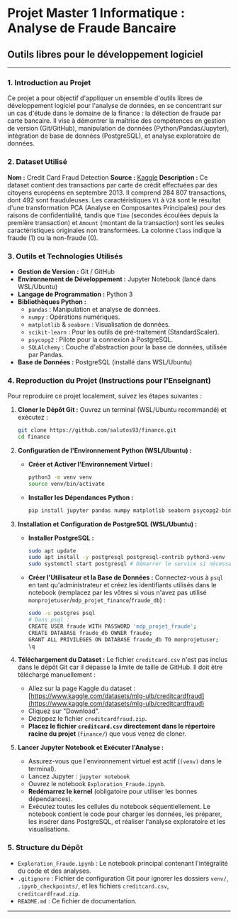 # Projet Master 1 Informatique : Analyse de Fraude Bancaire

## Outils libres pour le développement logiciel


---

### 1. Introduction au Projet

Ce projet a pour objectif d'appliquer un ensemble d'outils libres de développement logiciel pour l'analyse de données, en se concentrant sur un cas d'étude dans le domaine de la finance : la détection de fraude par carte bancaire. Il vise à démontrer la maîtrise des compétences en gestion de version (Git/GitHub), manipulation de données (Python/Pandas/Jupyter), intégration de base de données (PostgreSQL), et analyse exploratoire de données.

### 2. Dataset Utilisé

**Nom :** Credit Card Fraud Detection
**Source :** [Kaggle](https://www.kaggle.com/datasets/mlg-ulb/creditcardfraud)
**Description :** Ce dataset contient des transactions par carte de crédit effectuées par des citoyens européens en septembre 2013. Il comprend 284 807 transactions, dont 492 sont frauduleuses. Les caractéristiques `V1` à `V28` sont le résultat d'une transformation PCA (Analyse en Composantes Principales) pour des raisons de confidentialité, tandis que `Time` (secondes écoulées depuis la première transaction) et `Amount` (montant de la transaction) sont les seules caractéristiques originales non transformées. La colonne `Class` indique la fraude (1) ou la non-fraude (0).

### 3. Outils et Technologies Utilisés

*   **Gestion de Version :** Git / GitHub
*   **Environnement de Développement :** Jupyter Notebook (lancé dans WSL/Ubuntu)
*   **Langage de Programmation :** Python 3
*   **Bibliothèques Python :**
    *   `pandas` : Manipulation et analyse de données.
    *   `numpy` : Opérations numériques.
    *   `matplotlib` & `seaborn` : Visualisation de données.
    *   `scikit-learn` : Pour les outils de pré-traitement (StandardScaler).
    *   `psycopg2` : Pilote pour la connexion à PostgreSQL.
    *   `SQLAlchemy` : Couche d'abstraction pour la base de données, utilisée par Pandas.
*   **Base de Données :** PostgreSQL (installé dans WSL/Ubuntu)

### 4. Reproduction du Projet (Instructions pour l'Enseignant)

Pour reproduire ce projet localement, suivez les étapes suivantes :

1.  **Cloner le Dépôt Git :**
    Ouvrez un terminal (WSL/Ubuntu recommandé) et exécutez :
    ```bash
    git clone https://github.com/salutos93/finance.git
    cd finance
    ```

2.  **Configuration de l'Environnement Python (WSL/Ubuntu) :**
    *   **Créer et Activer l'Environnement Virtuel :**
        ```bash
        python3 -m venv venv
        source venv/bin/activate
        ```
    *   **Installer les Dépendances Python :**
        ```bash
        pip install jupyter pandas numpy matplotlib seaborn psycopg2-binary scikit-learn sqlalchemy
        ```

3.  **Installation et Configuration de PostgreSQL (WSL/Ubuntu) :**
    *   **Installer PostgreSQL :**
        ```bash
        sudo apt update
        sudo apt install -y postgresql postgresql-contrib python3-venv
        sudo systemctl start postgresql # Démarrer le service si nécessaire
        ```
    *   **Créer l'Utilisateur et la Base de Données :**
        Connectez-vous à `psql` en tant qu'administrateur et créez les identifiants utilisés dans le notebook (remplacez par les vôtres si vous n'avez pas utilisé `monprojetuser`/`mdp_projet_finance`/`fraude_db`) :
        ```bash
        sudo -u postgres psql
        # Dans psql :
        CREATE USER fraude WITH PASSWORD 'mdp_projet_fraude';
        CREATE DATABASE fraude_db OWNER fraude;
        GRANT ALL PRIVILEGES ON DATABASE fraude_db TO monprojetuser;
        \q
        ```

4.  **Téléchargement du Dataset :**
    Le fichier `creditcard.csv` n'est pas inclus dans le dépôt Git car il dépasse la limite de taille de GitHub. Il doit être téléchargé manuellement :
    *   Allez sur la page Kaggle du dataset : [https://www.kaggle.com/datasets/mlg-ulb/creditcardfraud](https://www.kaggle.com/datasets/mlg-ulb/creditcardfraud)
    *   Cliquez sur "Download".
    *   Dézippez le fichier `creditcardfraud.zip`.
    *   **Placez le fichier `creditcard.csv` directement dans le répertoire racine du projet** (`finance/`) que vous venez de cloner.

5.  **Lancer Jupyter Notebook et Exécuter l'Analyse :**
    *   Assurez-vous que l'environnement virtuel est actif (`(venv)` dans le terminal).
    *   Lancez Jupyter : `jupyter notebook`
    *   Ouvrez le notebook `Exploration_Fraude.ipynb`.
    *   **Redémarrez le kernel** (obligatoire pour utiliser les bonnes dépendances).
    *   Exécutez toutes les cellules du notebook séquentiellement. Le notebook contient le code pour charger les données, les préparer, les insérer dans PostgreSQL, et réaliser l'analyse exploratoire et les visualisations.

### 5. Structure du Dépôt

*   `Exploration_Fraude.ipynb` : Le notebook principal contenant l'intégralité du code et des analyses.
*   `.gitignore` : Fichier de configuration Git pour ignorer les dossiers `venv/`, `.ipynb_checkpoints/`, et les fichiers `creditcard.csv`, `creditcardfraud.zip`.
*   `README.md` : Ce fichier de documentation.

---
